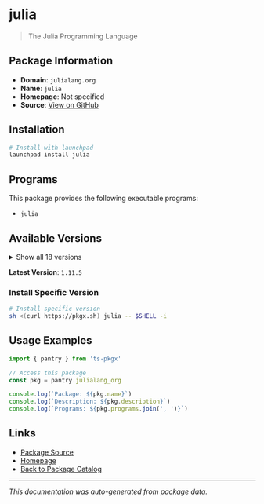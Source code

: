 # julia

> The Julia Programming Language

## Package Information

- **Domain**: `julialang.org`
- **Name**: `julia`
- **Homepage**: Not specified
- **Source**: [View on GitHub](https://github.com/pkgxdev/pantry/tree/main/projects/julialang.org/package.yml)

## Installation

```bash
# Install with launchpad
launchpad install julia
```

## Programs

This package provides the following executable programs:

- `julia`

## Available Versions

<details>
<summary>Show all 18 versions</summary>

- `1.11.5`, `1.11.4`, `1.11.3`, `1.11.2`, `1.11.1`
- `1.11.0`, `1.10.9`, `1.10.8`, `1.10.7`, `1.10.6`
- `1.10.5`, `1.10.4`, `1.10.3`, `1.10.2`, `1.10.1`
- `1.10.0`, `1.9.4`, `1.9.3`

</details>

**Latest Version**: `1.11.5`

### Install Specific Version

```bash
# Install specific version
sh <(curl https://pkgx.sh) julia -- $SHELL -i
```

## Usage Examples

```typescript
import { pantry } from 'ts-pkgx'

// Access this package
const pkg = pantry.julialang_org

console.log(`Package: ${pkg.name}`)
console.log(`Description: ${pkg.description}`)
console.log(`Programs: ${pkg.programs.join(', ')}`)
```

## Links

- [Package Source](https://github.com/pkgxdev/pantry/tree/main/projects/julialang.org/package.yml)
- [Homepage](#)
- [Back to Package Catalog](../package-catalog.md)

---

*This documentation was auto-generated from package data.*
